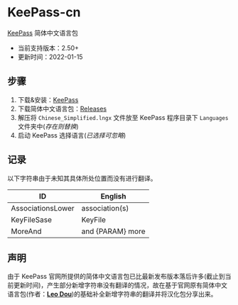 # KeePass-cn

[KeePass](https://keepass.info/) 简体中文语言包

- 当前支持版本：2.50+
- 更新时间：2022-01-15

## 步骤

1. 下载&安装：[KeePass](https://keepass.info/)
2. 下载简体中文语言包：[Releases](/releases)
3. 解压将 `Chinese_Simplified.lngx` 文件放至 KeePass 程序目录下 `Languages` 文件夹中(*存在则替换*)
4. 启动 KeePass 选择语言(*已选择可忽略*)

## 记录

以下字符串由于未知其具体所处位置而没有进行翻译。

| ID                | English          |
| ----------------- | ---------------- |
| AssociationsLower | association(s)   |
| KeyFileSase       | KeyFile          |
| MoreAnd           | and {PARAM} more |

## 声明

由于 KeePass 官网所提供的简体中文语言包已比最新发布版本落后许多(截止到当前更新时间)，产生部分新增字符串没有翻译的情况，故在基于官网原有简体中文语言包(作者：**[Leo Dou](https://sourceforge.net/u/leodou/profile/)**)的基础补全新增字符串的翻译并将汉化包分享出来。
